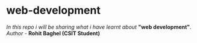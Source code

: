 # web-development
<em>In this repo i will be sharing what i have learnt about</em> <b>"web development"</b>.
<br>
<em>Author</em> - <b>Rohit Baghel (CSIT Student)</b>

